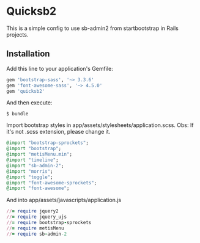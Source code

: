 # Quicksb2

This is a simple config to use sb-admin2 from startbootstrap in Rails projects.

## Installation

Add this line to your application's Gemfile:

```ruby
gem 'bootstrap-sass', '~> 3.3.6'
gem 'font-awesome-sass', '~> 4.5.0'
gem 'quicksb2'
```

And then execute:

    $ bundle


Import bootstrap styles in app/assets/stylesheets/application.scss. Obs: If it's not .scss extension, please change it.

```ruby
@import "bootstrap-sprockets";
@import "bootstrap";
@import "metisMenu.min";
@import "timeline";
@import "sb-admin-2";
@import "morris";
@import "toggle";
@import "font-awesome-sprockets";
@import "font-awesome";
```
And into app/assets/javascripts/application.js

```ruby
//= require jquery2
//= require jquery_ujs
//= require bootstrap-sprockets
//= require metisMenu
//= require sb-admin-2
```

